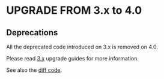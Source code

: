 UPGRADE FROM 3.x to 4.0
=======================

## Deprecations

All the deprecated code introduced on 3.x is removed on 4.0.

Please read [3.x](UPGRADE-3.x.md) upgrade guides for more information.

See also the [diff code](https://github.com/sonata-project/SonataDoctrineMongoDBAdminBundle/compare/3.x...4.0.0).
